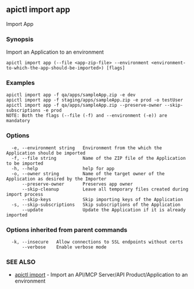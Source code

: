 ## apictl import app

Import App

### Synopsis

Import an Application to an environment

```
apictl import app (--file <app-zip-file> --environment <environment-to-which-the-app-should-be-imported>) [flags]
```

### Examples

```
apictl import app -f qa/apps/sampleApp.zip -e dev
apictl import app -f staging/apps/sampleApp.zip -e prod -o testUser
apictl import app -f qa/apps/sampleApp.zip --preserve-owner --skip-subscriptions -e prod
NOTE: Both the flags (--file (-f) and --environment (-e)) are mandatory
```

### Options

```
  -e, --environment string   Environment from the which the Application should be imported
  -f, --file string          Name of the ZIP file of the Application to be imported
  -h, --help                 help for app
  -o, --owner string         Name of the target owner of the Application as desired by the Importer
      --preserve-owner       Preserves app owner
      --skip-cleanup         Leave all temporary files created during import process
      --skip-keys            Skip importing keys of the Application
  -s, --skip-subscriptions   Skip subscriptions of the Application
      --update               Update the Application if it is already imported
```

### Options inherited from parent commands

```
  -k, --insecure   Allow connections to SSL endpoints without certs
      --verbose    Enable verbose mode
```

### SEE ALSO

* [apictl import](apictl_import.md)	 - Import an API/MCP Server/API Product/Application to an environment

